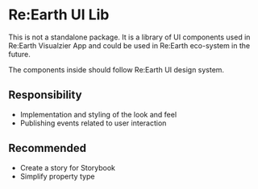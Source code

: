 # Re:Earth UI Lib

This is not a standalone package. It is a library of UI components used in Re:Earth Visualzier App and could be used in Re:Earth eco-system in the future.

The components inside should follow Re:Earth UI design system.

## Responsibility

- Implementation and styling of the look and feel
- Publishing events related to user interaction

## Recommended

- Create a story for Storybook
- Simplify property type

